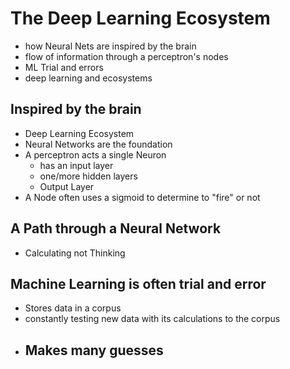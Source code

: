 # The Deep Learning Ecosystem
- how Neural Nets are inspired by the brain
- flow of information through a perceptron's nodes
- ML Trial and errors
- deep learning and ecosystems

## Inspired by the brain
- Deep Learning Ecosystem
- Neural Networks are the foundation
- A perceptron acts a single Neuron
    - has an input layer
    - one/more hidden layers
    - Output Layer
- A Node often uses a sigmoid to determine to "fire" or not

## A Path through a Neural Network
- Calculating not Thinking

## Machine Learning is often trial and error
- Stores data in a corpus
- constantly testing new data with its calculations to the corpus
- Makes many guesses
    - 